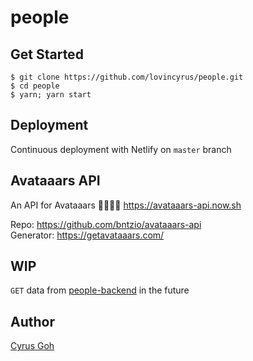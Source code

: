 # people

## Get Started
```
$ git clone https://github.com/lovincyrus/people.git
$ cd people
$ yarn; yarn start
```

## Deployment
Continuous deployment with Netlify on `master` branch

## Avataaars API
An API for Avataaars 👨‍👩‍👧‍👦 https://avataaars-api.now.sh

Repo: https://github.com/bntzio/avataaars-api <br/>
Generator: https://getavataaars.com/

## WIP
`GET` data from [people-backend](https://github.com/lovincyrus/people-backend) in the future

## Author
[Cyrus Goh](https://github.com/lovincyrus)
